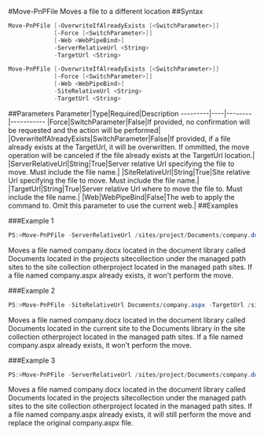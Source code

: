 #Move-PnPFile
Moves a file to a different location
##Syntax
```powershell
Move-PnPFile [-OverwriteIfAlreadyExists [<SwitchParameter>]]
             [-Force [<SwitchParameter>]]
             [-Web <WebPipeBind>]
             -ServerRelativeUrl <String>
             -TargetUrl <String>
```


```powershell
Move-PnPFile [-OverwriteIfAlreadyExists [<SwitchParameter>]]
             [-Force [<SwitchParameter>]]
             [-Web <WebPipeBind>]
             -SiteRelativeUrl <String>
             -TargetUrl <String>
```


##Parameters
Parameter|Type|Required|Description
---------|----|--------|-----------
|Force|SwitchParameter|False|If provided, no confirmation will be requested and the action will be performed|
|OverwriteIfAlreadyExists|SwitchParameter|False|If provided, if a file already exists at the TargetUrl, it will be overwritten. If ommitted, the move operation will be canceled if the file already exists at the TargetUrl location.|
|ServerRelativeUrl|String|True|Server relative Url specifying the file to move. Must include the file name.|
|SiteRelativeUrl|String|True|Site relative Url specifying the file to move. Must include the file name.|
|TargetUrl|String|True|Server relative Url where to move the file to. Must include the file name.|
|Web|WebPipeBind|False|The web to apply the command to. Omit this parameter to use the current web.|
##Examples

###Example 1
```powershell
PS:>Move-PnPFile -ServerRelativeUrl /sites/project/Documents/company.docx -TargetUrl /sites/otherproject/Documents/company.docx
```
Moves a file named company.docx located in the document library called Documents located in the projects sitecollection under the managed path sites to the site collection otherproject located in the managed path sites. If a file named company.aspx already exists, it won't perform the move.

###Example 2
```powershell
PS:>Move-PnPFile -SiteRelativeUrl Documents/company.aspx -TargetUrl /sites/otherproject/Documents/company.docx
```
Moves a file named company.docx located in the document library called Documents located in the current site to the Documents library in the site collection otherproject located in the managed path sites. If a file named company.aspx already exists, it won't perform the move.

###Example 3
```powershell
PS:>Move-PnPFile -ServerRelativeUrl /sites/project/Documents/company.docx -TargetUrl /sites/otherproject/Documents/company.docx -OverwriteIfAlreadyExists
```
Moves a file named company.docx located in the document library called Documents located in the projects sitecollection under the managed path sites to the site collection otherproject located in the managed path sites. If a file named company.aspx already exists, it will still perform the move and replace the original company.aspx file.
